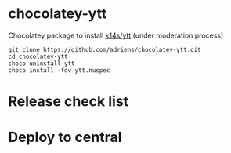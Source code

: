 
# chocolatey-ytt

Chocolatey package to install [k14s/ytt](https://github.com/k14s/ytt) (under moderation process)

```
git clone https://github.com/adriens/chocolatey-ytt.git
cd chocolatey-ytt
choco uninstall ytt
choco install -fdv ytt.nuspec
```

# Release check list


# Deploy to central

```

```